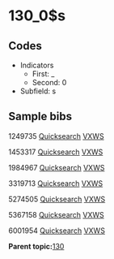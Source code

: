 # 130\_0$s

## Codes

-   Indicators
    -   First: \_
    -   Second: 0
-   Subfield: s

## Sample bibs

1249735 [Quicksearch](https://search.library.yale.edu/catalog/1249735) [VXWS](http://prodorbis.library.yale.edu:7014/vxws/GetHoldingsService?bibId=1249735)

1453317 [Quicksearch](https://search.library.yale.edu/catalog/1453317) [VXWS](http://prodorbis.library.yale.edu:7014/vxws/GetHoldingsService?bibId=1453317)

1984967 [Quicksearch](https://search.library.yale.edu/catalog/1984967) [VXWS](http://prodorbis.library.yale.edu:7014/vxws/GetHoldingsService?bibId=1984967)

3319713 [Quicksearch](https://search.library.yale.edu/catalog/3319713) [VXWS](http://prodorbis.library.yale.edu:7014/vxws/GetHoldingsService?bibId=3319713)

5274505 [Quicksearch](https://search.library.yale.edu/catalog/5274505) [VXWS](http://prodorbis.library.yale.edu:7014/vxws/GetHoldingsService?bibId=5274505)

5367158 [Quicksearch](https://search.library.yale.edu/catalog/5367158) [VXWS](http://prodorbis.library.yale.edu:7014/vxws/GetHoldingsService?bibId=5367158)

6001954 [Quicksearch](https://search.library.yale.edu/catalog/6001954) [VXWS](http://prodorbis.library.yale.edu:7014/vxws/GetHoldingsService?bibId=6001954)

**Parent topic:**[130](../../tags/130/130.md)


